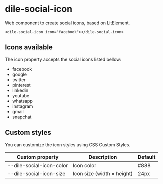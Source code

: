 # dile-social-icon

Web component to create social icons, based on LitElement.

```
<dile-social-icon icon="facebook"></dile-social-icon>
```

## Icons available

The icon property accepts the social icons listed bellow:

- facebook
- google
- twitter
- pinterest
- linkedin
- youtube
- whatsapp
- instagram
- gmail
- snapchat

## Custom styles

You can customize the icon styles using CSS Custom Styles.

Custom property | Description | Default
----------------|-------------|---------
--dile-social-icon-color | Icon color | #888
--dile-social-icon-size | Icon size (width = height) | 24px